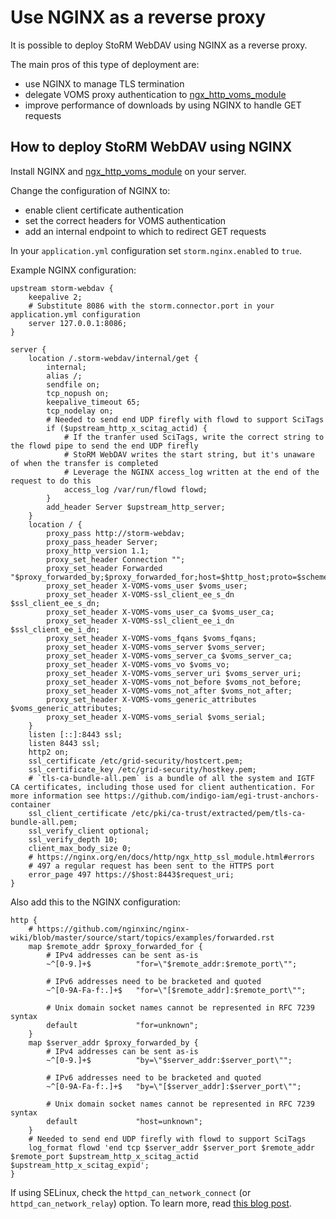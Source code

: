 <!--
SPDX-FileCopyrightText: 2014 Istituto Nazionale di Fisica Nucleare

SPDX-License-Identifier: Apache-2.0
-->

# Use NGINX as a reverse proxy

It is possible to deploy StoRM WebDAV using NGINX as a reverse proxy.

The main pros of this type of deployment are:

- use NGINX to manage TLS termination
- delegate VOMS proxy authentication to [ngx_http_voms_module](https://baltig.infn.it/cnafsd/ngx_http_voms_module)
- improve performance of downloads by using NGINX to handle GET requests

## How to deploy StoRM WebDAV using NGINX

Install NGINX and [ngx_http_voms_module](https://baltig.infn.it/cnafsd/ngx_http_voms_module) on your server.

Change the configuration of NGINX to:

- enable client certificate authentication
- set the correct headers for VOMS authentication
- add an internal endpoint to which to redirect GET requests

In your `application.yml` configuration set `storm.nginx.enabled` to `true`.

Example NGINX configuration:

```
upstream storm-webdav {
    keepalive 2;
    # Substitute 8086 with the storm.connector.port in your application.yml configuration
    server 127.0.0.1:8086;
}

server {
	location /.storm-webdav/internal/get {
		internal;
		alias /;
		sendfile on;
		tcp_nopush on;
		keepalive_timeout 65;
		tcp_nodelay on;
		# Needed to send end UDP firefly with flowd to support SciTags
		if ($upstream_http_x_scitag_actid) {
			# If the tranfer used SciTags, write the correct string to the flowd pipe to send the end UDP firefly
			# StoRM WebDAV writes the start string, but it's unaware of when the transfer is completed 
			# Leverage the NGINX access_log written at the end of the request to do this
			access_log /var/run/flowd flowd;
		}
		add_header Server $upstream_http_server;
	}
	location / {
		proxy_pass http://storm-webdav;
		proxy_pass_header Server;
		proxy_http_version 1.1;
		proxy_set_header Connection "";
		proxy_set_header Forwarded "$proxy_forwarded_by;$proxy_forwarded_for;host=$http_host;proto=$scheme";
		proxy_set_header X-VOMS-voms_user $voms_user;
		proxy_set_header X-VOMS-ssl_client_ee_s_dn $ssl_client_ee_s_dn;
		proxy_set_header X-VOMS-voms_user_ca $voms_user_ca;
		proxy_set_header X-VOMS-ssl_client_ee_i_dn $ssl_client_ee_i_dn;
		proxy_set_header X-VOMS-voms_fqans $voms_fqans;
		proxy_set_header X-VOMS-voms_server $voms_server;
		proxy_set_header X-VOMS-voms_server_ca $voms_server_ca;
		proxy_set_header X-VOMS-voms_vo $voms_vo;
		proxy_set_header X-VOMS-voms_server_uri $voms_server_uri;
		proxy_set_header X-VOMS-voms_not_before $voms_not_before;
		proxy_set_header X-VOMS-voms_not_after $voms_not_after;
		proxy_set_header X-VOMS-voms_generic_attributes $voms_generic_attributes;
		proxy_set_header X-VOMS-voms_serial $voms_serial;
	}
	listen [::]:8443 ssl;
	listen 8443 ssl;
	http2 on;
	ssl_certificate /etc/grid-security/hostcert.pem;
	ssl_certificate_key /etc/grid-security/hostkey.pem;
	# `tls-ca-bundle-all.pem` is a bundle of all the system and IGTF CA certificates, including those used for client authentication. For more information see https://github.com/indigo-iam/egi-trust-anchors-container
	ssl_client_certificate /etc/pki/ca-trust/extracted/pem/tls-ca-bundle-all.pem;
	ssl_verify_client optional;
	ssl_verify_depth 10;
	client_max_body_size 0;
	# https://nginx.org/en/docs/http/ngx_http_ssl_module.html#errors
	# 497 a regular request has been sent to the HTTPS port
	error_page 497 https://$host:8443$request_uri;
}
```

Also add this to the NGINX configuration:

```
http {
	# https://github.com/nginxinc/nginx-wiki/blob/master/source/start/topics/examples/forwarded.rst
	map $remote_addr $proxy_forwarded_for {
		# IPv4 addresses can be sent as-is
		~^[0-9.]+$          "for=\"$remote_addr:$remote_port\"";

		# IPv6 addresses need to be bracketed and quoted
		~^[0-9A-Fa-f:.]+$   "for=\"[$remote_addr]:$remote_port\"";

		# Unix domain socket names cannot be represented in RFC 7239 syntax
		default             "for=unknown";
	}
	map $server_addr $proxy_forwarded_by {
		# IPv4 addresses can be sent as-is
		~^[0-9.]+$          "by=\"$server_addr:$server_port\"";

		# IPv6 addresses need to be bracketed and quoted
		~^[0-9A-Fa-f:.]+$   "by=\"[$server_addr]:$server_port\"";

		# Unix domain socket names cannot be represented in RFC 7239 syntax
		default             "host=unknown";
	}
	# Needed to send end UDP firefly with flowd to support SciTags
	log_format flowd 'end tcp $server_addr $server_port $remote_addr $remote_port $upstream_http_x_scitag_actid $upstream_http_x_scitag_expid';
}
```

If using SELinux, check the `httpd_can_network_connect` (or `httpd_can_network_relay`) option.
To learn more, read [this blog post](https://www.f5.com/company/blog/nginx/using-nginx-plus-with-selinux).
